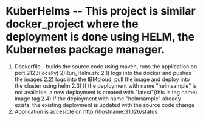 # KuberHelms -- This project is similar docker_project where the deployment is done using HELM, the Kubernetes package manager.
1) Dockerfile - builds the source code using maven, runs the application on port 2123(locally)
2)Run_Helm.sh:
  2.1) logs into the docker and pushes the images
  2.2) logs into the IBMcloud, pull the image and deploy into the cluster using helm
  2.3) If the deployment with name "helmsample" is not available, a new deployment is created with "latest"(this is tag name)     image tag
  2.4) If the deployment with name "helmsample" already exists, the existing deployment is updated with the source code change
3) Application is accesible on http://hostname:31026/status
